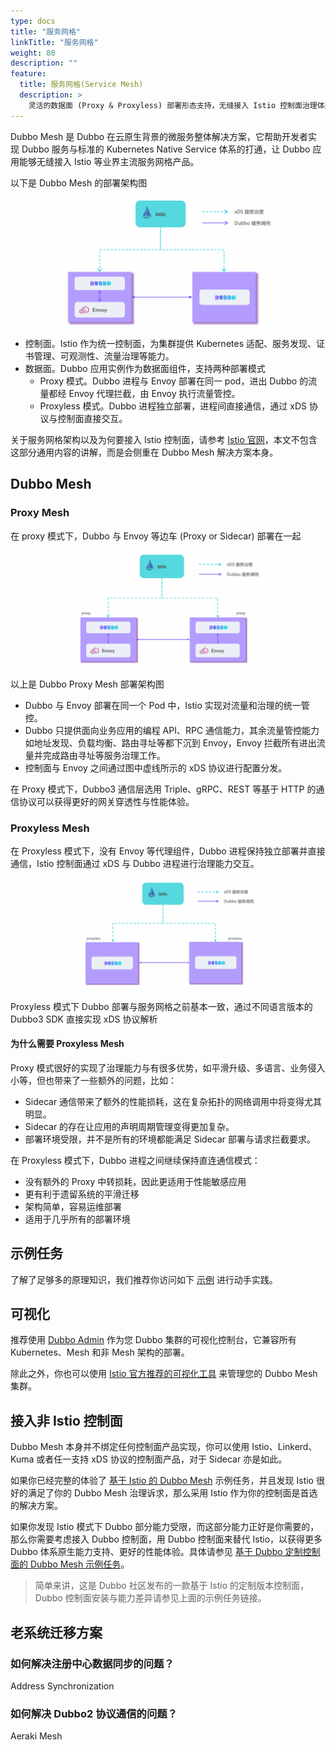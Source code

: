 ```yaml
---
type: docs
title: "服务网格"
linkTitle: "服务网格"
weight: 80
description: ""
feature:
  title: 服务网格(Service Mesh)
  description: >
    灵活的数据面 (Proxy & Proxyless) 部署形态支持，无缝接入 Istio 控制面治理体系。
---
```


Dubbo Mesh 是 Dubbo 在云原生背景的微服务整体解决方案，它帮助开发者实现 Dubbo 服务与标准的 Kubernetes Native Service 体系的打通，让 Dubbo 应用能够无缝接入 Istio 等业界主流服务网格产品。

以下是 Dubbo Mesh 的部署架构图

![Dubbo-Mesh](/imgs/v3/mesh/mix-mesh.png)

* 控制面。Istio 作为统一控制面，为集群提供 Kubernetes 适配、服务发现、证书管理、可观测性、流量治理等能力。
* 数据面。Dubbo 应用实例作为数据面组件，支持两种部署模式
    * Proxy 模式。Dubbo 进程与 Envoy 部署在同一 pod，进出 Dubbo 的流量都经 Envoy 代理拦截，由 Envoy 执行流量管控。
    * Proxyless 模式。Dubbo 进程独立部署，进程间直接通信，通过 xDS 协议与控制面直接交互。

关于服务网格架构以及为何要接入 Istio 控制面，请参考 [Istio 官网](https://istio.io/)，本文不包含这部分通用内容的讲解，而是会侧重在 Dubbo Mesh 解决方案本身。

## Dubbo Mesh

### Proxy Mesh
在 proxy 模式下，Dubbo 与 Envoy 等边车 (Proxy or Sidecar) 部署在一起

![dubbo-sidecar](/imgs/v3/mesh/dubbo-proxy.png)

以上是 Dubbo Proxy Mesh 部署架构图
* Dubbo 与 Envoy 部署在同一个 Pod 中，Istio 实现对流量和治理的统一管控。
* Dubbo 只提供面向业务应用的编程 API、RPC 通信能力，其余流量管控能力如地址发现、负载均衡、路由寻址等都下沉到 Envoy，Envoy 拦截所有进出流量并完成路由寻址等服务治理工作。
* 控制面与 Envoy 之间通过图中虚线所示的 xDS 协议进行配置分发。

在 Proxy 模式下，Dubbo3 通信层选用 Triple、gRPC、REST 等基于 HTTP 的通信协议可以获得更好的网关穿透性与性能体验。

### Proxyless Mesh
在 Proxyless 模式下，没有 Envoy 等代理组件，Dubbo 进程保持独立部署并直接通信，Istio 控制面通过 xDS 与 Dubbo 进程进行治理能力交互。

![dubbo-proxyless](/imgs/v3/mesh/dubbo-proxyless.png)

Proxyless 模式下 Dubbo 部署与服务网格之前基本一致，通过不同语言版本的 Dubbo3 SDK 直接实现 xDS 协议解析

#### 为什么需要 Proxyless Mesh

Proxy 模式很好的实现了治理能力与有很多优势，如平滑升级、多语言、业务侵入小等，但也带来了一些额外的问题，比如：
* Sidecar 通信带来了额外的性能损耗，这在复杂拓扑的网络调用中将变得尤其明显。
* Sidecar 的存在让应用的声明周期管理变得更加复杂。
* 部署环境受限，并不是所有的环境都能满足 Sidecar 部署与请求拦截要求。

在 Proxyless 模式下，Dubbo 进程之间继续保持直连通信模式：
* 没有额外的 Proxy 中转损耗，因此更适用于性能敏感应用
* 更有利于遗留系统的平滑迁移
* 架构简单，容易运维部署
* 适用于几乎所有的部署环境

## 示例任务
了解了足够多的原理知识，我们推荐你访问如下 [示例](../../tasks/mesh) 进行动手实践。

## 可视化
推荐使用 [Dubbo Admin](../../tasks/deploy) 作为您 Dubbo 集群的可视化控制台，它兼容所有 Kubernetes、Mesh 和非 Mesh 架构的部署。

除此之外，你也可以使用 [Istio 官方推荐的可视化工具](https://istio.io/latest/docs/tasks/observability/kiali/) 来管理您的 Dubbo Mesh 集群。

## 接入非 Istio 控制面
Dubbo Mesh 本身并不绑定任何控制面产品实现，你可以使用 Istio、Linkerd、Kuma 或者任一支持 xDS 协议的控制面产品，对于 Sidecar 亦是如此。

如果你已经完整的体验了 [基于 Istio 的 Dubbo Mesh](/) 示例任务，并且发现 Istio 很好的满足了你的 Dubbo Mesh 治理诉求，那么采用 Istio 作为你的控制面是首选的解决方案。

如果你发现 Istio 模式下 Dubbo 部分能力受限，而这部分能力正好是你需要的，那么你需要考虑接入 Dubbo 控制面，用 Dubbo 控制面来替代 Istio，以获得更多 Dubbo 体系原生能力支持、更好的性能体验。具体请参见 [基于 Dubbo 定制控制面的 Dubbo Mesh 示例任务](/)。

> 简单来讲，这是 Dubbo 社区发布的一款基于 Istio 的定制版本控制面，Dubbo 控制面安装与能力差异请参见上面的示例任务链接。

## 老系统迁移方案
### 如何解决注册中心数据同步的问题？
Address Synchronization

### 如何解决 Dubbo2 协议通信的问题？

Aeraki Mesh








